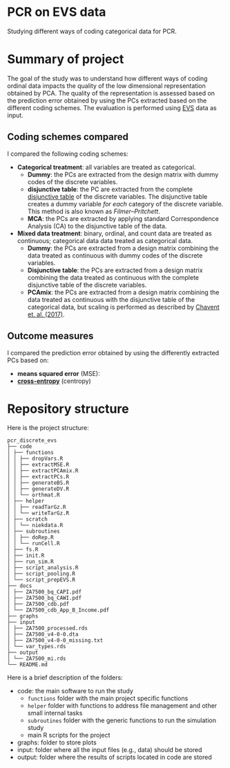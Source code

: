 # PCR on EVS data
Studying different ways of coding categorical data for PCR.

# Summary of project
The goal of the study was to understand how different ways of coding ordinal data impacts the quality of the low dimensional representation obtained by PCA.
The quality of the representation is assessed based on the prediction error obtained by using the PCs extracted based on the different coding schemes.
The evaluation is performed using [EVS](https://europeanvaluesstudy.eu) data as input.

## Coding schemes compared

I compared the following coding schemes:

- **Categorical treatment**: all variables are treated as categorical.
  - **Dummy**: the PCs are extracted from the design matrix with dummy codes of the discrete variables.
  - **disjunctive table**: the PC are extracted from the complete [disjunctive table](https://www.xlstat.com/en/solutions/features/complete-disjuncive-tables-creating-dummy-variables) of the discrete variables. The disjunctive table creates a dummy variable *for each* category of the discrete variable. This method is also known as *Filmer–Pritchett*.
  - **MCA**: the PCs are extracted by applying standard Correspondence Analysis (CA) to the disjunctive table of the data. 
- **Mixed data treatment**: binary, ordinal, and count data are treated as continuous; categorical data data treated as categorical data.
  - **Dummy**: the PCs are extracted from a design matrix combining the data treated as continuous with dummy codes of the discrete variables.
  - **Disjunctive table**: the PCs are extracted from a design matrix combining the data treated as continuous with the complete disjunctive table of the discrete variables.
  - **PCAmix**: the PCs are extracted from a design matrix combining the data treated as continuous with the disjunctive table of the categorical data, but scaling is performed as described by [Chavent et. al. (2017)](https://arxiv.org/abs/1411.4911).
  
## Outcome measures

I compared the prediction error obtained by using the differently extracted PCs based on:

- **means squared error** (MSE):  
- **[cross-entropy](https://rpubs.com/juanhklopper/cross_entropy)** (centropy)  


# Repository structure
Here is the project structure:
```
pcr_discrete_evs
├── code
│ ├── functions
│ │ ├── dropVars.R
│ │ ├── extractMSE.R
│ │ ├── extractPCAmix.R
│ │ ├── extractPCs.R
│ │ ├── generateBS.R
│ │ ├── generateDV.R
│ │ └── orthmat.R
│ ├── helper
│ │ ├── readTarGz.R
│ │ └── writeTarGz.R
│ ├── scratch
│ │ └── niekdata.R
│ ├── subroutines
│ │ ├── doRep.R
│ │ └── runCell.R
│ ├── fs.R
│ ├── init.R
│ ├── run_sim.R
│ ├── script_analysis.R
│ ├── script_pooling.R
│ └── script_prepEVS.R
├── docs
│ ├── ZA7500_bq_CAPI.pdf
│ ├── ZA7500_bq_CAWI.pdf
│ ├── ZA7500_cdb.pdf
│ └── ZA7500_cdb_App_B_Income.pdf
├── graphs
├── input
│ ├── ZA7500_processed.rds
│ ├── ZA7500_v4-0-0.dta
│ ├── ZA7500_v4-0-0_missing.txt
│ └── var_types.rds
├── output
│ └── ZA7500_mi.rds
└── README.md

```

Here is a brief description of the folders:
- code: the main software to run the study
  - `functions` folder with the main project specific functions
  - `helper` folder with functions to address file management and other small internal tasks 
  - `subroutines` folder with the generic functions to run the simulation study
  - main R scripts for the project
- graphs: folder to store plots
- input: folder where all the input files (e.g., data) should be stored
- output: folder where the results of scripts located in code are stored
